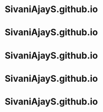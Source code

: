 # SivaniAjayS.github.io
# SivaniAjayS.github.io
# SivaniAjayS.github.io
# SivaniAjayS.github.io
# SivaniAjayS.github.io
